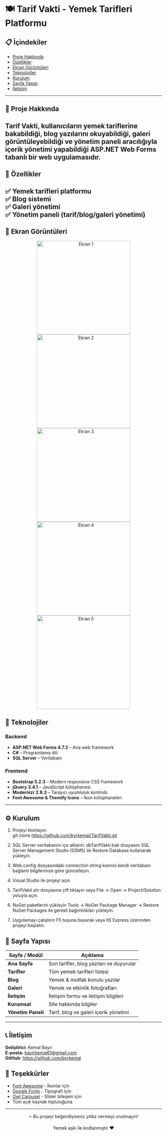 # 🍽 Tarif Vakti - Yemek Tarifleri Platformu

## 📋 İçindekiler

- [Proje Hakkında](#-proje-hakkında)
- [Özellikler](#-özellikler)
- [Ekran Görüntüleri](#-ekran-görüntüleri)
- [Teknolojiler](#-teknolojiler)
- [Kurulum](#-kurulum)
- [Sayfa Yapısı](#-sayfa-yapısı)
- [İletişim](#-iletişim)

---
## 🎯 Proje Hakkında

**Tarif Vakti**, kullanıcıların yemek tariflerine bakabildiği, blog yazılarını okuyabildiği, galeri görüntüleyebildiği ve yönetim paneli aracılığıyla içerik yönetimi yapabildiği **ASP.NET Web Forms** tabanlı bir web uygulamasıdır.
---
## 📌 Özellikler

✅ Yemek tarifleri platformu  
✅ Blog sistemi  
✅ Galeri yönetimi  
✅ Yönetim paneli (tarif/blog/galeri yönetimi)  
---

## 📸 Ekran Görüntüleri

<div align="center">
      <img src="https://github.com/user-attachments/assets/58810c9a-498b-4450-bba2-a0c60eb8ef1a" alt="Ekran 1" width="300"/>
      <img src="https://github.com/user-attachments/assets/aa86f9bf-8804-4e5e-a449-3509aa675aac" alt="Ekran 2" width="300"/>
      <img src="https://github.com/user-attachments/assets/6c0144e6-c2ea-42df-ad2f-35b6a0f428f6" alt="Ekran 3" width="300"/>
      <img src="https://github.com/user-attachments/assets/0d005974-83c1-452d-81d9-00e8c4d2415d" alt="Ekran 4" width="300"/>
      <img src="https://github.com/user-attachments/assets/978c010d-6b19-4569-bd90-bc17f11a255c" alt="Ekran 5" width="300"/>
</div>

## 🚀 Teknolojiler

### Backend
- **ASP.NET Web Forms 4.7.2** – Ana web framework
- **C#** – Programlama dili
- **SQL Server** – Veritabanı

### Frontend
- **Bootstrap 5.2.3** – Modern responsive CSS framework
- **jQuery 3.4.1** – JavaScript kütüphanesi
- **Modernizr 2.8.3** – Tarayıcı uyumluluk kontrolü
- **Font Awesome & Themify Icons** – İkon kütüphaneleri

---

## ⚙️ Kurulum
1.  Projeyi klonlayın:  
      git clone https://github.com/byrkemal/TarifVakti.git
  
2.  SQL Server veritabanını içe aktarın:
      dbTarifVakti.bak dosyasını SQL Server Management Studio (SSMS) ile Restore Database kullanarak yükleyin.

3.  Web.config dosyasındaki connection string kısmını kendi veritabanı bağlantı bilgilerinize göre güncelleyin.

4.  Visual Studio ile projeyi açın

5.  TarifVakti.sln dosyasına çift tıklayın veya File → Open → Project/Solution yoluyla açın.

6.  NuGet paketlerini yükleyin
      Tools → NuGet Package Manager → Restore NuGet Packages ile gerekli bağımlılıkları yükleyin.

7.  Uygulamayı çalıştırın
      F5 tuşuna basarak veya IIS Express üzerinden projeyi başlatın.


## 📂 Sayfa Yapısı

| Sayfa / Modül      | Açıklama |
|--------------------|----------|
| **Ana Sayfa**      | Son tarifler, blog yazıları ve duyurular |
| **Tarifler**       | Tüm yemek tarifleri listesi |
| **Blog**           | Yemek & mutfak konulu yazılar |
| **Galeri**         | Yemek ve etkinlik fotoğrafları |
| **İletişim**       | İletişim formu ve iletişim bilgileri |
| **Kurumsal**       | Site hakkında bilgiler |
| **Yönetim Paneli** | Tarif, blog ve galeri içerik yönetimi |

---
## 📞 İletişim

**Geliştirici:** Kemal Bayır  
**E-posta:** bayirkemal61@gmail.com  
**GitHub:** https://github.com/byrkemal


## 🙏 Teşekkürler

- [Font Awesome](https://fontawesome.com/) - İkonlar için
- [Google Fonts](https://fonts.google.com/) - Tipografi için
- [Owl Carousel](https://owlcarousel2.github.io/OwlCarousel2/) - Slider bileşeni için
- Tüm açık kaynak topluluğuna

---

<div align="center">
  <p>⭐ Bu projeyi beğendiyseniz yıldız vermeyi unutmayın!</p>
  <p> Yemek aşkı ile kodlanmıştır ❤️</p>
</div>






